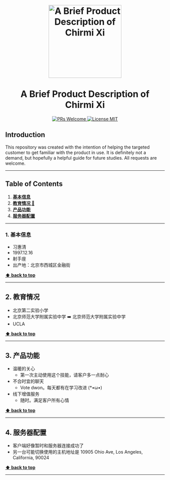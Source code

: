 <h1 align="center">
<br>
  <a href="https://www.facebook.com/profile.php?id=100000119067590"><img src="https://scontent-hkg3-1.xx.fbcdn.net/v/t1.0-9/22308558_2046804465333502_5925267838902328994_n.jpg?_nc_cat=105&oh=e5cd5610e6bdb909057548d833ab9388&oe=5C88A3D7" alt="A Brief Product Description of Chirmi Xi" width=230"></a>
  <br>
    <br>
  A Brief Product Description of Chirmi Xi
  <br>
</h1>

<p align="center">
  <a href="http://makeapullrequest.com">
    <img src="https://img.shields.io/badge/PRs-welcome-brightgreen.svg?style=flat-square" alt="PRs Welcome">
  </a>
  <a href="https://opensource.org/licenses/MIT">
    <img src="https://img.shields.io/badge/license-MIT-blue.svg?style=flat-square" alt="License MIT">
  </a>
</p>

## Introduction

This repository was created with the intention of helping the targeted customer to get familiar with the product in use. It is definitely not a demand, but hopefully a helpful guide for future studies. All requests are welcome.

---

## Table of Contents

1. **[基本信息](#1-基本信息)**
2. **[教育情况 :notebook_with_decorative_cover:](#2-教育情况)**
3. **[产品功能](#3-产品功能)**
4. **[服务器配置](#4-服务器配置)**


---

### 1. 基本信息  

* 习惠清  
* 1997.12.16  
* 射手座  
* 出产地：北京市西城区金融街

**[⬆ back to top](#table-of-contents)**

---

## 2. 教育情况

* 北京第二实验小学  
* 北京师范大学附属实验中学 :arrow_right: 北京师范大学附属实验中学
* UCLA

**[⬆ back to top](#table-of-contents)**

---

## 3. 产品功能

* 温暖的关心
    * 第一次主动使用这个技能，请客户多一点耐心
* 不合时宜的聊天
    * Vote dwon。每天都有在学习改进 (*•ω•)
* 线下增值服务
    * 随时。满足客户所有心情

**[⬆ back to top](#table-of-contents)**

---

## 4. 服务器配置

* 客户端好像暂时和服务器连接成功了
* 另一台可能切换使用的主机地址是 10905 Ohio Ave, Los Angeles, California, 90024

**[⬆ back to top](#table-of-contents)**

---
